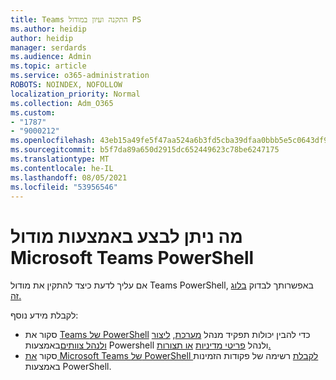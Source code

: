 ```yaml
---
title: Teams התקנה ועיון במודול PS
ms.author: heidip
author: heidip
manager: serdards
ms.audience: Admin
ms.topic: article
ms.service: o365-administration
ROBOTS: NOINDEX, NOFOLLOW
localization_priority: Normal
ms.collection: Adm_O365
ms.custom:
- "1787"
- "9000212"
ms.openlocfilehash: 43eb15a49fe5f47aa524a6b3fd5cba39dfaa0bbb5e5c0643df90ae37b33dd1f4
ms.sourcegitcommit: b5f7da89a650d2915dc652449623c78be6247175
ms.translationtype: MT
ms.contentlocale: he-IL
ms.lasthandoff: 08/05/2021
ms.locfileid: "53956546"
---
```

# <a name="what-you-can-accomplish-with-microsoft-teams-powershell-module"></a>מה ניתן לבצע באמצעות מודול Microsoft Teams PowerShell

אם עליך לדעת כיצד להתקין את מודול Teams PowerShell, באפשרותך לבדוק [בלוג זה.](https://blogs.technet.microsoft.com/skypehybridguy/2017/11/07/microsoft-teams-powershell-support/)

לקבלת מידע נוסף:

- סקור את [Teams של PowerShell](https://docs.microsoft.com/MicrosoftTeams/teams-powershell-overview) כדי להבין יכולות תפקיד מנהל [מערכת](https://docs.microsoft.com/MicrosoftTeams/using-admin-roles), [ליצור ולנהל צוותים](https://docs.microsoft.com/MicrosoftTeams/teams-powershell-overview#creating-and-managing-teams-via-powershell)באמצעות Powershell ולנהל [פריטי מדיניות](https://docs.microsoft.com/MicrosoftTeams/teams-powershell-overview#managing-policies-via-powershell) [או תצורות.](https://docs.microsoft.com/MicrosoftTeams/teams-powershell-overview#managing-configurations-via-powershell) 
- סקור [את Microsoft Teams של PowerShell לקבלת](https://docs.microsoft.com/powershell/module/teams/?view=teams-ps) רשימה של פקודות הזמינות באמצעות PowerShell. 
